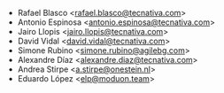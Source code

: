- Rafael Blasco \<<rafael.blasco@tecnativa.com>\>
- Antonio Espinosa \<<antonio.espinosa@tecnativa.com>\>
- Jairo Llopis \<<jairo.llopis@tecnativa.com>\>
- David Vidal \<<david.vidal@tecnativa.com>\>
- Simone Rubino \<<simone.rubino@agilebg.com>\>
- Alexandre Díaz \<<alexandre.diaz@tecnativa.com>\>
- Andrea Stirpe \<<a.stirpe@onestein.nl>\>
- Eduardo López \<<elp@moduon.team>\>
